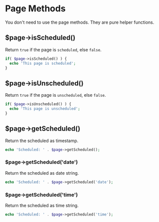 # Page Methods

You don't need to use the page methods. They are pure helper functions.

## $page->isScheduled()

Return `true` if the page is `scheduled`, else `false`.

```php
if( $page->isScheduled() ) {
  echo 'This page is scheduled';
}
```

## $page->isUnscheduled()

Return `true` if the page is `unscheduled`, else `false`.

```php
if( $page->isUnscheduled() ) {
  echo 'This page is unscheduled';
}
```

## $page->getScheduled()

Return the scheduled as timestamp.

```php
echo 'Scheduled: ' . $page->getScheduled();
```

### $page->getScheduled('date')

Return the scheduled as date string.

```php
echo 'Scheduled: ' . $page->getScheduled('date');
```

### $page->getScheduled('time')

Return the scheduled as time string.

```php
echo 'Scheduled: ' . $page->getScheduled('time');
```